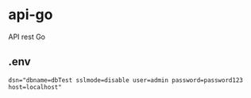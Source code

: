 # api-go
 API rest Go

## .env

    dsn="dbname=dbTest sslmode=disable user=admin password=password123 host=localhost"
